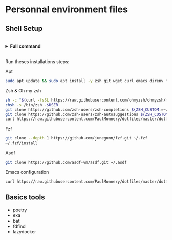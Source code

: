# Personnal environment files

## Shell Setup

<br>
<Details><Summary><strong>Full command</strong></Summary>

```sh
sudo apt update && sudo apt install -y zsh git wget curl emacs direnv fd-find bat python3-pip
sh -c "$(curl -fsSL https://raw.githubusercontent.com/ohmyzsh/ohmyzsh/master/tools/install.sh)" "" --unattended
chsh -s /bin/zsh -$USER
git clone https://github.com/zsh-users/zsh-completions ${ZSH_CUSTOM:=~/.oh-my-zsh/custom}/plugins/zsh-completions
git clone https://github.com/zsh-users/zsh-autosuggestions ${ZSH_CUSTOM:-~/.oh-my-zsh/custom}/plugins/zsh-autosuggestions
curl https://raw.githubusercontent.com/PaulMonnery/dotfiles/master/dotfiles/.zshrc > ~/.zshrc
git clone --depth 1 https://github.com/junegunn/fzf.git ~/.fzf
~/.fzf/install
git clone https://github.com/asdf-vm/asdf.git ~/.asdf
curl https://raw.githubusercontent.com/PaulMonnery/dotfiles/master/dotfiles/.emacs.d.tgz | tar -zx -C ~
zsh
```

</Details>
<br>

Run theses installations steps:

Apt
```sh
sudo apt update && sudo apt install -y zsh git wget curl emacs direnv fd-find bat python3-pip
```

Zsh & Oh my zsh
```sh
sh -c "$(curl -fsSL https://raw.githubusercontent.com/ohmyzsh/ohmyzsh/master/tools/install.sh)" "" --unattended
chsh -s /bin/zsh -$USER
git clone https://github.com/zsh-users/zsh-completions ${ZSH_CUSTOM:=~/.oh-my-zsh/custom}/plugins/zsh-completions
git clone https://github.com/zsh-users/zsh-autosuggestions ${ZSH_CUSTOM:-~/.oh-my-zsh/custom}/plugins/zsh-autosuggestions
curl https://raw.githubusercontent.com/PaulMonnery/dotfiles/master/dotfiles/.zshrc > ~/.zshrc
```

Fzf
```sh
git clone --depth 1 https://github.com/junegunn/fzf.git ~/.fzf
~/.fzf/install
```

Asdf
```sh
git clone https://github.com/asdf-vm/asdf.git ~/.asdf
```

Emacs configuration
```sh
curl https://raw.githubusercontent.com/PaulMonnery/dotfiles/master/dotfiles/.emacs.d.tgz | tar -zx -C ~
```

## Basics tools

- poetry
- exa
- bat
- fdfind
- lazydocker
